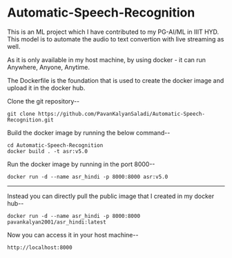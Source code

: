 # Automatic-Speech-Recognition

This is an ML project which I have contributed to my PG-AI/ML in IIIT HYD.	<br/>
This model is to automate the audio to text convertion with live streaming as well.

As it is only available in my host machine, by using docker - it can run Anywhere, Anyone, Anytime.

The Dockerfile is the foundation that is used to create the docker image and upload it in the docker hub.

Clone the git repository--  <br/>
```
git clone https://github.com/PavanKalyanSaladi/Automatic-Speech-Recognition.git
```

Build the docker image by running the below command--  <br/>
```
cd Automatic-Speech-Recognition
docker build . -t asr:v5.0
```

Run the docker image by running in the port 8000--  <br/>
```
docker run -d --name asr_hindi -p 8000:8000 asr:v5.0
```

---
Instead you can directly pull the public image that I created in my docker hub--  <br/>
```
docker run -d --name asr_hindi -p 8000:8000 pavankalyan2001/asr_hindi:latest
```

Now you can access it in your host machine--    <br/>
```
http://localhost:8000
```
